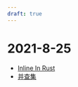 ```yaml
---
draft: true
---
```



# 2021-8-25

- [Inline In Rust](https://matklad.github.io/2021/07/09/inline-in-rust.html)
- [并查集](https://zhuanlan.zhihu.com/p/93647900)

